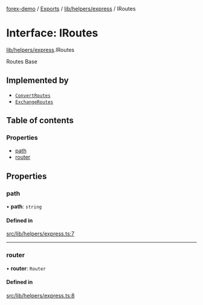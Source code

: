 [forex-demo](../README.md) / [Exports](../modules.md) / [lib/helpers/express](../modules/lib_helpers_express.md) / IRoutes

# Interface: IRoutes

[lib/helpers/express](../modules/lib_helpers_express.md).IRoutes

Routes Base

## Implemented by

- [`ConvertRoutes`](../classes/convert_routes.ConvertRoutes.md)
- [`ExchangeRoutes`](../classes/exchange_routes.ExchangeRoutes.md)

## Table of contents

### Properties

- [path](lib_helpers_express.IRoutes.md#path)
- [router](lib_helpers_express.IRoutes.md#router)

## Properties

### path

• **path**: `string`

#### Defined in

[src/lib/helpers/express.ts:7](https://github.com/suphero/forex-demo/blob/2d16766/src/lib/helpers/express.ts#L7)

---

### router

• **router**: `Router`

#### Defined in

[src/lib/helpers/express.ts:8](https://github.com/suphero/forex-demo/blob/2d16766/src/lib/helpers/express.ts#L8)
